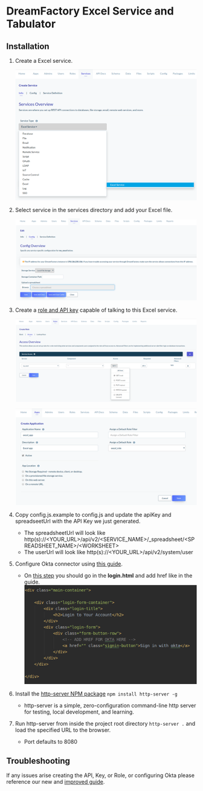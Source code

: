 # DreamFactory Excel Service and Tabulator

## Installation

1. Create a Excel service.

    ![alt text](src/images/createservice_readme.png)

2. Select service in the services directory and add your Excel file.

    ![alt text](src/images/addexcelfile_readme.png)

3. Create a [role and API key](http://guide.dreamfactory.com/docs/chapter03.html#creating-a-role) capable of talking to this Excel service.

    ![alt text](src/images/createrole_readme.png)
    
    ![alt text](src/images/createapikey_readme.png)

4. Copy config.js.example to config.js and update the apiKey and spreadseetUrl with the API Key we just generated.
    - The spreadsheetUrl will look like http(s)://<YOUR_URL>/api/v2/<SERVICE_NAME>/_spreadsheet/<SPREADSHEET_NAME>/\<WORKSHEET>
    - The userUrl will look like http(s)://<YOUR_URL>/api/v2/system/user
    
5. Configure Okta connector using [this guide](https://guide.dreamfactory.com/docs/chapter04.html#the-openid-authentication-process).
    - On [this step](https://guide.dreamfactory.com/docs/chapter04.html#adding-okta-users-to-the-dreamfactory-application) you should go in the <b>login.html</b> and add href like in the guide.
        ![alt text](src/images/oktalink_readme.png)

7. Install the [http-server NPM package](https://www.npmjs.com/package/http-server) `npm install http-server -g`
    - http-server is a simple, zero-configuration command-line http server for testing, local development, and learning.

8. Run http-server from inside the project root directory `http-server .` and load the specified URL to the browser.
    - Port defaults to 8080

## Troubleshooting

If any issues arise creating the API, Key, or Role, or configuring Okta please reference our new and [improved guide](http://guide.dreamfactory.com/docs/#about-this-guide). 
